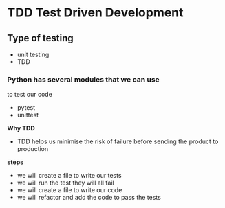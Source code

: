 # TDD Test Driven Development 
## Type of testing
- unit testing
- TDD

### Python has several modules that we can use 
to test our code
- pytest
- unittest

**Why TDD**
- TDD helps us minimise the risk of failure before sending the product to production 

**steps**
- we will create a file to write our tests
- we will run the test they will all fail
- we will create a file to write our code
- we will refactor and add the code to pass the tests


